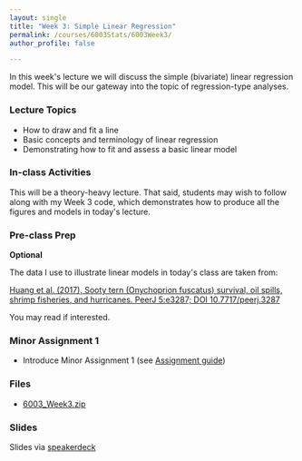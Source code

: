```yaml
---
layout: single
title: "Week 3: Simple Linear Regression"
permalink: /courses/6003Stats/6003Week3/
author_profile: false

---
```


In this week's lecture we will discuss the simple (bivariate) linear regression model. This will be our gateway into the topic of regression-type analyses.

### Lecture Topics

* How to draw and fit a line
* Basic concepts and terminology of linear regression
* Demonstrating how to fit and assess a basic linear model
	
### In-class Activities

This will be a theory-heavy lecture. That said, students may wish to follow along with my Week 3 code, which demonstrates how to produce all the figures and models in today's lecture. 

### Pre-class Prep

**Optional**

The data I use to illustrate linear models in today's class are taken from:

[Huang et al. (2017), Sooty tern (Onychoprion fuscatus) survival, oil spills, shrimp fisheries, and hurricanes. PeerJ 5:e3287; DOI 10.7717/peerj.3287](https://peerj.com/articles/3287/)

You may read if interested. 

### Minor Assignment 1

- Introduce Minor Assignment 1 (see [Assignment guide](/courses/6003Stats/6003Assignmentguide/))

### Files

- [6003_Week3.zip](/assets/images/6003/6003_Week3.zip)

### Slides

<script async class="speakerdeck-embed" data-id="5675494ee57146ea8698365e007b272b" data-ratio="1.77777777777778" src="//speakerdeck.com/assets/embed.js"></script>

Slides via [speakerdeck](https://speakerdeck.com/pandalusplatyceros/fish-6000-week-3-simple-linear-regression)


